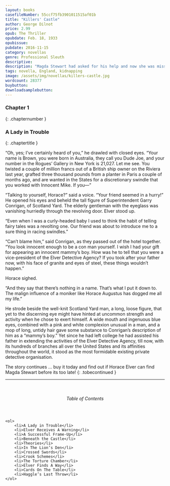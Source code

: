 ```yaml
---
layout: books
casefileNumber: 55ccf75fb3901011515af01b
title: "Killers' Castle"
author: George Dilnot
price: 2.99
opub: The Thriller
opubdate: Feb. 18, 1933
opubissue:
pubdate: 2016-11-15
category: novellas
genre: Professional Sleuth
descriptive: 
description: "Magda Stewart had asked for his help and now she was missing. Could Elver find the girl before it was too late?"
tags: novella, England, kidnapping
image: /assets/img/novellas/killers-castle.jpg
wordcount: 28377
buybutton: 
downloadsamplebutton: 
---
```

### Chapter 1
{: .chapternumber }

### A Lady in Trouble
{: .chaptertitle }

“Oh, yes; I’ve certainly heard of you,” he drawled with closed eyes. “Your name is Brown, you were born in Australia, they call you Dude Joe, and your number in the Rogues’ Gallery in New York is 21,027. Let me see. You twisted a couple of million francs out of a British ship owner on the Riviera last year, grafted three thousand pounds from a planter in Paris a couple of months ago, and are wanted in the States for a discretionary swindle that you worked with Innocent Mike. If you—”

“Talking to yourself, Horace?” said a voice. “Your friend seemed in a hurry!” He opened his eyes and beheld the tall figure of Superintendent Garry Conrigan, of Scotland Yard. The elderly gentleman with the eyeglass was vanishing hurriedly through the revolving door. Elver stood up.

“Even when I was a curly-headed baby I used to think the habit of telling fairy tales was a revolting one. Our friend was about to introduce me to a sure thing in racing swindles.”

“Can’t blame him,” said Conrigan, as they passed out of the hotel together. “You look innocent enough to be a con man yourself. I wish I had your gift for appearing an innocent mammy’s boy. How was he to tell that you were a vice-president of the Elver Detective Agency? If you took after your father now, with his face of granite and eyes of steel, these things wouldn’t happen.”

Horace sighed.

“And they say that there’s nothing in a name. That’s what I put it down to. The malign influence of a moniker like Horace Augustus has dogged me all my life.”

He strode beside the well-knit Scotland Yard man, a long, loose figure, that yet to the discerning eye might have hinted at uncommon strength and activity when he chose to exert himself. A wide mouth and ingenuous blue eyes, combined with a pink and white complexion unusual in a man, and a mop of long, untidy hair gave some substance to Conrigan’s description of him as a “mammy’s boy.” Yet since he had left college he had assisted his father in extending the activities of the Elver Detective Agency, till now, with its hundreds of branches all over the United States and its affinities throughout the world, it stood as the most formidable existing private detective organisation.

The story continues &hellip; buy it today and find out if Horace Elver can find Magda Stewart before its too late!
{: .tobecontinued }

<hr>
<br>

<div class="toc">
	<header>
		<h6>Table of Contents</h6>
	</header>

	<ol>
		<li>A Lady in Trouble</li>
		<li>Elver Receives A Warning</li>
		<li>A Successful Frame-Up</li>
		<li>Beneath the Castle</li>
		<li>Theories</li>
		<li>In The Lion’s Den</li>
		<li>Crossed Swords</li>
		<li>Crook Schemes</li>
		<li>The Torture Chamber</li>
		<li>Elver Finds A Way</li>
		<li>Cards On The Table</li>
		<li>Haggle’s Last Throw</li>
	</ol>

</div>
